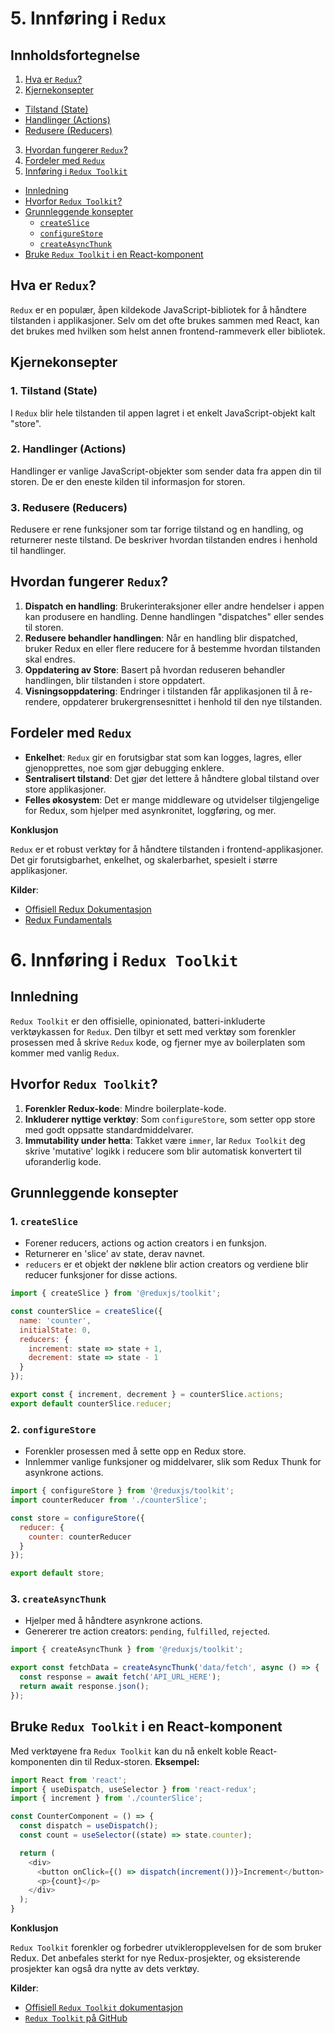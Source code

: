 # **5. Innføring i `Redux`**

## Innholdsfortegnelse

1. [Hva er `Redux`?](#hva-er-redux)
2. [Kjernekonsepter](#kjernekonsepter)
  - [Tilstand (State)](#1-tilstand-state)
  - [Handlinger (Actions)](#2-handlinger-actions)
  - [Redusere (Reducers)](#3-redusere-reducers)
3. [Hvordan fungerer `Redux`?](#hvordan-fungerer-redux)
4. [Fordeler med `Redux`](#fordeler-med-redux)
5. [Innføring i `Redux Toolkit`](#11-innforing-i-redux-toolkit)
  - [Innledning](#innledning)
  - [Hvorfor `Redux Toolkit`?](#hvorfor-redux-toolkit)
  - [Grunnleggende konsepter](#grunnleggende-konsepter)
    - [`createSlice`](#1-createslice)
    - [`configureStore`](#2-configurestore)
    - [`createAsyncThunk`](#3-createasyncthunk)
  - [Bruke `Redux Toolkit` i en React-komponent](#bruke-redux-toolkit-i-en-react-komponent)

## Hva er `Redux`?

`Redux` er en populær, åpen kildekode JavaScript-bibliotek for å håndtere tilstanden i applikasjoner. Selv om det ofte brukes sammen med React, kan det brukes med hvilken som helst annen frontend-rammeverk eller bibliotek.

## Kjernekonsepter

### 1. Tilstand (State)
I `Redux` blir hele tilstanden til appen lagret i et enkelt JavaScript-objekt kalt "store".

### 2. Handlinger (Actions)
Handlinger er vanlige JavaScript-objekter som sender data fra appen din til storen. De er den eneste kilden til informasjon for storen.

### 3. Redusere (Reducers)
Redusere er rene funksjoner som tar forrige tilstand og en handling, og returnerer neste tilstand. De beskriver hvordan tilstanden endres i henhold til handlinger.

## Hvordan fungerer `Redux`?

1. **Dispatch en handling**: Brukerinteraksjoner eller andre hendelser i appen kan produsere en handling. Denne handlingen "dispatches" eller sendes til storen.
2. **Redusere behandler handlingen**: Når en handling blir dispatched, bruker Redux en eller flere reducere for å bestemme hvordan tilstanden skal endres.
3. **Oppdatering av Store**: Basert på hvordan reduseren behandler handlingen, blir tilstanden i store oppdatert.
4. **Visningsoppdatering**: Endringer i tilstanden får applikasjonen til å re-rendere, oppdaterer brukergrensesnittet i henhold til den nye tilstanden.

## Fordeler med `Redux`

- **Enkelhet**: `Redux` gir en forutsigbar stat som kan logges, lagres, eller gjenopprettes, noe som gjør debugging enklere.
- **Sentralisert tilstand**: Det gjør det lettere å håndtere global tilstand over store applikasjoner.
- **Felles økosystem**: Det er mange middleware og utvidelser tilgjengelige for Redux, som hjelper med asynkronitet, loggføring, og mer.

**Konklusjon**

`Redux` er et robust verktøy for å håndtere tilstanden i frontend-applikasjoner. Det gir forutsigbarhet, enkelhet, og skalerbarhet, spesielt i større applikasjoner.

**Kilder**:
- [Offisiell Redux Dokumentasjon](https://redux.js.org/)
- [Redux Fundamentals](https://redux.js.org/tutorials/fundamentals/part-1-overview)

# **6. Innføring i `Redux Toolkit`**

## Innledning

`Redux Toolkit` er den offisielle, opinionated, batteri-inkluderte verktøykassen for `Redux`. Den tilbyr et sett med verktøy som forenkler prosessen med å skrive `Redux` kode, og fjerner mye av boilerplaten som kommer med vanlig `Redux`.

## Hvorfor `Redux Toolkit`?

1. **Forenkler Redux-kode**: Mindre boilerplate-kode.
2. **Inkluderer nyttige verktøy**: Som `configureStore`, som setter opp store med godt oppsatte standardmiddelvarer.
3. **Immutability under hetta**: Takket være `immer`, lar `Redux Toolkit` deg skrive 'mutative' logikk i reducere som blir automatisk konvertert til uforanderlig kode.

## Grunnleggende konsepter

### 1. `createSlice`

- Forener reducers, actions og action creators i en funksjon.
- Returnerer en 'slice' av state, derav navnet.
- `reducers` er et objekt der nøklene blir action creators og verdiene blir reducer funksjoner for disse actions.

```javascript
import { createSlice } from '@reduxjs/toolkit';

const counterSlice = createSlice({
  name: 'counter',
  initialState: 0,
  reducers: {
    increment: state => state + 1,
    decrement: state => state - 1
  }
});

export const { increment, decrement } = counterSlice.actions;
export default counterSlice.reducer;
```

### 2. `configureStore`

- Forenkler prosessen med å sette opp en Redux store.
- Innlemmer vanlige funksjoner og middelvarer, slik som Redux Thunk for asynkrone actions.

```javascript
import { configureStore } from '@reduxjs/toolkit';
import counterReducer from './counterSlice';

const store = configureStore({
  reducer: {
    counter: counterReducer
  }
});

export default store;
```

### 3. `createAsyncThunk`

- Hjelper med å håndtere asynkrone actions.
- Genererer tre action creators: `pending`, `fulfilled`, `rejected`.

```javascript
import { createAsyncThunk } from '@reduxjs/toolkit';

export const fetchData = createAsyncThunk('data/fetch', async () => {
  const response = await fetch('API_URL_HERE');
  return await response.json();
});
```

## Bruke `Redux Toolkit` i en React-komponent

Med verktøyene fra `Redux Toolkit` kan du nå enkelt koble React-komponenten din til Redux-storen.
**Eksempel:**

```javascript
import React from 'react';
import { useDispatch, useSelector } from 'react-redux';
import { increment } from './counterSlice';

const CounterComponent = () => {
  const dispatch = useDispatch();
  const count = useSelector((state) => state.counter);

  return (
    <div>
      <button onClick={() => dispatch(increment())}>Increment</button>
      <p>{count}</p>
    </div>
  );
}
```

**Konklusjon**

`Redux Toolkit` forenkler og forbedrer utvikleropplevelsen for de som bruker Redux. Det anbefales sterkt for nye Redux-prosjekter, og eksisterende prosjekter kan også dra nytte av dets verktøy.

**Kilder**:
- [Offisiell `Redux Toolkit` dokumentasjon](https://redux-toolkit.js.org/)
- [`Redux Toolkit` på GitHub](https://github.com/reduxjs/redux-toolkit)
